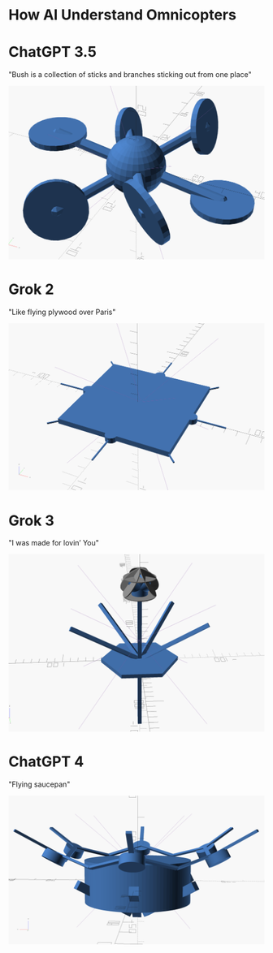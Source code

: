 How AI Understand Omnicopters
=============================

ChatGPT 3.5
===========

"Bush is a collection of sticks and branches sticking out from one place"

![chatgpt3_5]

Grok 2
======

"Like flying plywood over Paris"

![grok2]

Grok 3
======

"I was made for lovin’ You"

![grok3]

ChatGPT 4
=========

"Flying saucepan"

![chatgpt4]

[chatgpt3_5]:omnicopter-chatgpt3_5.png
[grok2]:omnicopter-grok2.png
[grok3]:omnicopter-grok3.png
[chatgpt4]:omnicopter-chatgpt4.png